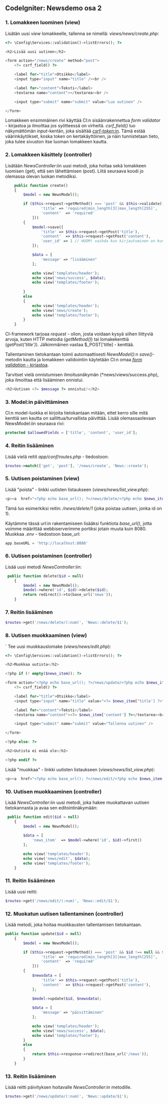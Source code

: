## CodeIgniter: Newsdemo osa 2

### 1. Lomakkeen luominen (view)

Lisätän uusi *view* lomakkeelle, tallenna se nimellä: *views/news/create.php*:

```php
<?= \Config\Services::validation()->listErrors(); ?>

<h2>Lisää uusi uutinen</h2>

<form action="/news/create" method="post">
    <?= csrf_field() ?>

    <label for="title">Otsikko</label>
    <input type="input" name="title" /><br />

    <label for="content">Teksti</label>
    <textarea name="content"></textarea><br />

    <input type="submit" name="submit" value="Luo uutinen" />

</form>
```

Lomakkeen ensimmäinen rivi käyttää CI:n sisäänrakennettua *form validator* - kirjastoa ja ilmoittaa jos syötteessä on virheitä. *csrf_field()* luo näkymättömän *input*-kentän, joka sisältää [*csrf-token*:in](https://portswigger.net/web-security/csrf). Tämä estää väärinkäytökset, koska token on kertakäyttöinen, ja näin tunnistetaan tieto, joka tulee sivuston itse luoman lomakkeen kautta.

### 2. Lomakkeen käsittely (controller)

Lisätään *NewsController*:iin uusi metodi, joka hoitaa sekä lomakkeen luomisen (get), että sen lähettämisen (post). Liitä seuraava koodi jo olemassa olevan luokan metodiksi.

```php
    public function create()
    {
        $model = new NewsModel();

        if ($this->request->getMethod() === 'post' && $this->validate([
                'title' => 'required|min_length[3]|max_length[255]',
                'content'  => 'required'
            ]))
        {
            $model->save([
                'title' => $this->request->getPost('title'),
                'content'  => $this->request->getPost('content'),
                'user_id' => 1 // HUOM! vaihda kun kirjautuminen on kunnossa!
            ]);

            $data = [
                'message' => "lisääminen"
            ];

            echo view('templates/header');
            echo view('news/success', $data);
            echo view('templates/footer');
 
        }
        else
        {
            echo view('templates/header');
            echo view('news/create');
            echo view('templates/footer');
        }
    }
```

CI-framework tarjoaa *request* - olion, josta voidaan kysyä siihen liittyviä arvoja, kuten HTTP metodia (*getMethod()*) tai lomakekenttiä (*getPost('title')*). Jälkimmäinen vastaa $_POST['title] - kenttää.

Tallentaminen tietokantaan toimii automaattisesti *NewsModel()*:n *save()*-metodin kautta ja lomakkeen validointiin käytetään CI:n omaa [*form validation* - kirjastoa](https://codeigniter.com/user_guide/libraries/validation.html).

Tarvitset vielä onnistumisen ilmoitusnäkymän (*news/views/success.php), joka ilmoittaa että lisääminen onnistui.

```php
<h2>Uutisen <?= $message ?> onnistui!</h2>
```

### 3. Model:in päivittäminen

CI:n model-luokka ei kirjoita tietokantaan mitään, ettet kerro sille mitä kenttiä sen kautta on sallittua/turvallista päivittää. Lisää olemassaolevaan NewsModel:iin seuraava rivi:

```php
protected $allowedFields = ['title', 'content', 'user_id'];
```

### 4. Reitin lisääminen

Lisää vielä reitit *app/conf/routes.php* - tiedostoon:

```php
$routes->match(['get', 'post'], '/news/create', 'News::create');
```

### 5. Uutisen poistaminen (view)

Lisää "poista" - linkki uutisten listaukseen (*views/news/list_view.php*):

```php
<p><a  href="<?php echo base_url(); ?>/news/delete/<?php echo $news_item['id']; ?>">Poista uutinen</a></p>
 ```

Tämä luo esimerkiksi reitin: */news/delete/1* (joka poistaa uutisen, jonka id on 1).

Käytämme tässä url:in rakentamiseen lisääksi funktiota *base_url()*, jotta voimme määrittää webbiserverimme portiksi jotain muuta kuin 8080. Muokkaa *.env* - tiedostoon base_url:

```php
app.baseURL = 'http://localhost:8888'
```

### 6. Uutisen poistaminen (controller)

Lisää uusi metodi *NewsController*:iin:

```php
 public function delete($id = null)
    {
        $model = new NewsModel();
        $model->where('id', $id)->delete($id);
        return redirect()->to(base_url('news'));
    }
```

### 7. Reitin lisääminen

```php
$routes->get('/news/delete/(:num)', 'News::delete/$1');
```

### 8. Uutisen muokkaaminen (view)
`
Tee uusi muokkauslomake (*views/news/edit.php*):

```php
<?= \Config\Services::validation()->listErrors(); ?>

<h2>Muokkaa uutista</h2>

<?php if (! empty($news_item)): ?>

<form action="<?php echo base_url(); ?>/news/update/<?php echo $news_item['id']; ?>" method="post">
    <?= csrf_field() ?>

    <label for="title">Otsikko</label>
    <input type="input" name="title" value="<?= $news_item['title'] ?>"/><br />

    <label for="content">Teksti</label>
    <textarea name="content"><?= $news_item['content'] ?></textarea><br />

    <input type="submit" name="submit" value="Tallenna uutinen" />

</form>

<?php else: ?>

<h2>Uutista ei enää ole</h2>

<?php endif ?>
```

Lisää "muokkaa" - linkki uutisten listaukseen (*views/news/list_view.php*):

```php
<p><a  href="<?php echo base_url(); ?>/news/edit/<?php echo $news_item['id']; ?>">Muokkaa uutista</a></p>
```

### 10. Uutisen muokkaaminen (controller)

Lisää *NewsController*:iin uusi metodi, joka hakee muokattavan uutisen tietokannasta ja avaa sen editointinäkymään:

```php
 public function edit($id = null)
    {
        $model = new NewsModel();
 
        $data = [
            'news_item'  => $model->where('id', $id)->first()
        ];

        echo view('templates/header');
        echo view('news/edit', $data);
        echo view('templates/footer');
    }
```

### 11. Reitin lisääminen

Lisää uusi reitti:

```php
$routes->get('/news/edit/(:num)', 'News::edit/$1');
```

### 12. Muokatun uutisen tallentaminen (controller)

Lisää metodi, joka hoitaa muokkausten tallentamisen tietokantaan.

```php
public function update($id = null)
    {
        $model = new NewsModel();

        if ($this->request->getMethod() === 'post' && $id !== null && $this->validate([
                'title' => 'required|min_length[3]|max_length[255]',
                'content'  => 'required'
            ]))
        {
            $newsdata = [
                'title' => $this->request->getPost('title'),
                'content'  => $this->request->getPost('content'),
            ];
            
            $model->update($id, $newsdata);

            $data = [
                'message' => "päivittäminen"
            ];

            echo view('templates/header');
            echo view('news/success', $data);
            echo view('templates/footer');
        }
        else
        {
            return $this->response->redirect(base_url('/news'));
        }
    }
```

### 13. Reitin lisääminen

Lisää reitti päivityksen hoitavalle *NewsController*:in metodille.

```php
$routes->get('/news/update/(:num)', 'News::update/$1');
```